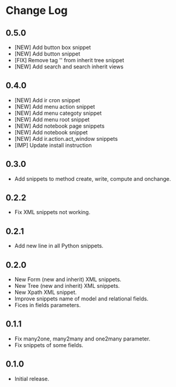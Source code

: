 # Change Log

## 0.5.0

- [NEW] Add button box snippet
- [NEW] Add button snippet
- [FIX] Remove tag '<sheet>' from inherit tree snippet
- [NEW] Add search and search inherit views

## 0.4.0

- [NEW] Add ir cron snippet
- [NEW] Add menu action snippet
- [NEW] Add menu categoty snippet
- [NEW] Add menu root snippet
- [NEW] Add notebook page snippets
- [NEW] Add notebook snippet
- [NEW] Add ir.action.act_window snippets
- [IMP] Update install instruction

## 0.3.0

- Add snippets to method create, write, compute and onchange.

## 0.2.2

- Fix XML snippets not working.

## 0.2.1
- Add new line in all Python snippets.

## 0.2.0

- New Form (new and inherit) XML snippets.
- New Tree (new and inherit) XML snippets.
- New Xpath XML snippet.
- Improve snippets name of model and relational fields.
- Fices in fields parameters.

## 0.1.1

- Fix many2one, many2many and one2many parameter.
- Fix snippets of some fields.

## 0.1.0

- Initial release.